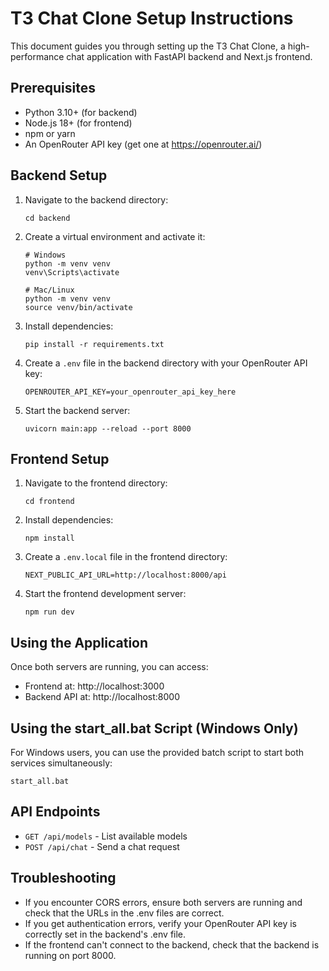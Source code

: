 # T3 Chat Clone Setup Instructions

This document guides you through setting up the T3 Chat Clone, a high-performance chat application with FastAPI backend and Next.js frontend.

## Prerequisites

- Python 3.10+ (for backend)
- Node.js 18+ (for frontend)
- npm or yarn
- An OpenRouter API key (get one at https://openrouter.ai/)

## Backend Setup

1. Navigate to the backend directory:

   ```
   cd backend
   ```

2. Create a virtual environment and activate it:

   ```
   # Windows
   python -m venv venv
   venv\Scripts\activate

   # Mac/Linux
   python -m venv venv
   source venv/bin/activate
   ```

3. Install dependencies:

   ```
   pip install -r requirements.txt
   ```

4. Create a `.env` file in the backend directory with your OpenRouter API key:

   ```
   OPENROUTER_API_KEY=your_openrouter_api_key_here
   ```

5. Start the backend server:
   ```
   uvicorn main:app --reload --port 8000
   ```

## Frontend Setup

1. Navigate to the frontend directory:

   ```
   cd frontend
   ```

2. Install dependencies:

   ```
   npm install
   ```

3. Create a `.env.local` file in the frontend directory:

   ```
   NEXT_PUBLIC_API_URL=http://localhost:8000/api
   ```

4. Start the frontend development server:
   ```
   npm run dev
   ```

## Using the Application

Once both servers are running, you can access:

- Frontend at: http://localhost:3000
- Backend API at: http://localhost:8000

## Using the start_all.bat Script (Windows Only)

For Windows users, you can use the provided batch script to start both services simultaneously:

```
start_all.bat
```

## API Endpoints

- `GET /api/models` - List available models
- `POST /api/chat` - Send a chat request

## Troubleshooting

- If you encounter CORS errors, ensure both servers are running and check that the URLs in the .env files are correct.
- If you get authentication errors, verify your OpenRouter API key is correctly set in the backend's .env file.
- If the frontend can't connect to the backend, check that the backend is running on port 8000.
